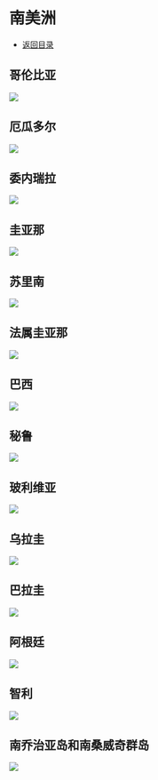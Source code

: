 # 南美洲
+ [返回目录](../README.md)
## 哥伦比亚
![](哥伦比亚.jfif)
## 厄瓜多尔
![](厄瓜多尔.jfif)
## 委内瑞拉
![](委内瑞拉.jfif)
## 圭亚那
![](圭亚那.jfif)
## 苏里南
![](苏里南.jfif)
## 法属圭亚那
![](法属圭亚那.jfif)
## 巴西
![](巴西.jfif)
## 秘鲁
![](秘鲁.jfif)
## 玻利维亚
![](玻利维亚.jfif)
## 乌拉圭
![](乌拉圭.jfif)
## 巴拉圭
![](巴拉圭.jfif)
## 阿根廷
![](阿根廷.jfif)
## 智利
![](智利.jfif)
## 南乔治亚岛和南桑威奇群岛
![](南乔治亚岛和南桑威奇群岛.jfif)